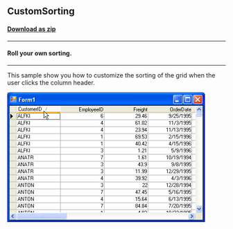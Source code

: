 ## CustomSorting
#### [Download as zip](https://grapecity.github.io/DownGit/#/home?url=https://github.com/GrapeCity/ComponentOne-WinForms-Samples/tree/master/NetFramework\TrueDBGrid\CS\CustomSorting)
____
#### Roll your own sorting.
____
This sample show you how to customize the sorting of the grid when the user clicks the column header.

![screenshot](screenshot.PNG)
